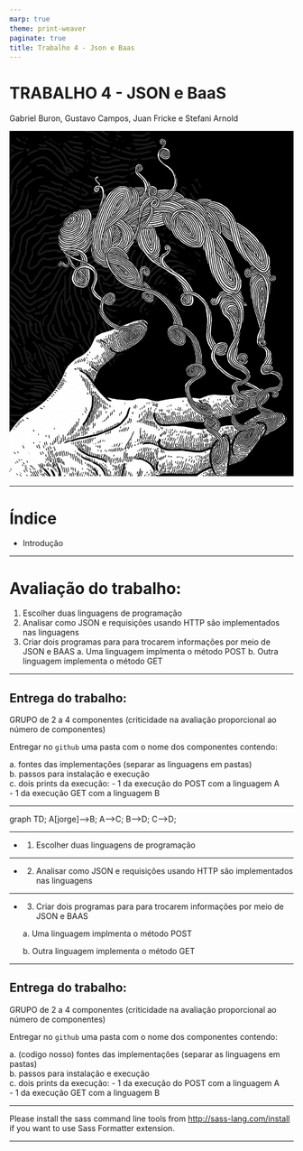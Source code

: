 ```yaml
---
marp: true
theme: print-weaver
paginate: true
title: Trabalho 4 - Json e Baas
---
```


# TRABALHO 4 - JSON e BaaS
Gabriel Buron, Gustavo Campos, Juan Fricke e Stefani Arnold

![bg opacity:.05](images/pw_header_cut.png)

---
<!-- 
footer: Gabriel Buron, Gustavo Campos, Juan Fricke, Stefani Arnold
-->

# Índice
- Introdução

---

# Avaliação do trabalho:

1. Escolher duas linguagens de programação  
2. Analisar como JSON e requisições usando HTTP são implementados nas linguagens
3. Criar dois programas para para trocarem informações por meio de JSON e BAAS
    a. Uma linguagem implmenta o método POST
    b. Outra linguagem implementa o método GET

---
<!-- 
header: Jorge
-->
## Entrega do trabalho:

GRUPO de 2 a 4 componentes (criticidade na avaliação proporcional ao número de componentes)

Entregar no `github` uma pasta com o nome dos componentes contendo:  

a. fontes das implementaçôes (separar as linguagens em pastas)  
b.  passos para instalação e execução  
c. dois prints da execução:
    - 1 da execução do POST com a linguagem A  
    - 1 da execução GET com a linguagem B

---

<div class="mermaid center">
graph TD;
    A[jorge]-->B;
    A-->C;
    B-->D;
    C-->D;
</div>

---

- 1. Escolher duas linguagens de programação 

---

- 2. Analisar como JSON e requisições usando HTTP são implementados nas linguagens


---

- 3. Criar dois programas para para trocarem informações por meio de JSON e BAAS

    a. Uma linguagem implmenta o método POST

    b. Outra linguagem implementa o método GET

---

## **Entrega do trabalho:**

GRUPO de 2 a 4 componentes (criticidade na avaliação proporcional ao número de componentes)

Entregar no `github` uma pasta com o nome dos componentes contendo:  

a. (codigo nosso) fontes das implementaçôes (separar as linguagens em pastas)  
b.  passos para instalação e execução  
c. dois prints da execução:
    - 1 da execução do POST com a linguagem A  
    - 1 da execução GET com a linguagem B

---

Please install the sass command line tools from http://sass-lang.com/install if you want to use Sass Formatter extension.

---
<!-- Slide dedicated to imports and configs -->

<!-- Import mermaid module to work with -->
<script type="module">
  import mermaid from 'https://cdn.jsdelivr.net/npm/mermaid@10/dist/mermaid.esm.min.mjs';
  mermaid.initialize({ startOnLoad: true });
</script>